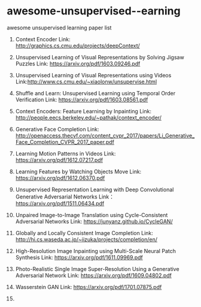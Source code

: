 # awesome-unsupervised--earning
awesome unsupervised learning paper list


1. Context Encoder
Link: http://graphics.cs.cmu.edu/projects/deepContext/

2. Unsupervised Learning of Visual Representations by Solving Jigsaw Puzzles
Link: https://arxiv.org/pdf/1603.09246.pdf

3. Unsupervised Learning of Visual Representations using Videos
Link:http://www.cs.cmu.edu/~xiaolonw/unsupervise.html

4. Shuffle and Learn: Unsupervised Learning using Temporal Order Verification
Link: https://arxiv.org/pdf/1603.08561.pdf

5. Context Encoders: Feature Learning by Inpainting
Link: http://people.eecs.berkeley.edu/~pathak/context_encoder/

6. Generative Face Completion
Link: http://openaccess.thecvf.com/content_cvpr_2017/papers/Li_Generative_Face_Completion_CVPR_2017_paper.pdf

7. Learning Motion Patterns in Videos
Link: https://arxiv.org/pdf/1612.07217.pdf

8. Learning Features by Watching Objects Move
Link: https://arxiv.org/pdf/1612.06370.pdf

9. Unsupervised Representation Learning with Deep Convolutional Generative Adversarial Networks
Link： https://arxiv.org/pdf/1511.06434.pdf

10. Unpaired Image-to-Image Translation using Cycle-Consistent Adversarial Networks
Link: https://junyanz.github.io/CycleGAN/

11. Globally and Locally Consistent Image Completion
Link: http://hi.cs.waseda.ac.jp/~iizuka/projects/completion/en/

12. High-Resolution Image Inpainting using Multi-Scale Neural Patch Synthesis
Link: https://arxiv.org/pdf/1611.09969.pdf

13. Photo-Realistic Single Image Super-Resolution Using a Generative Adversarial Network
Link: https://arxiv.org/pdf/1609.04802.pdf

14. Wasserstein GAN
Link: https://arxiv.org/pdf/1701.07875.pdf

15. 
